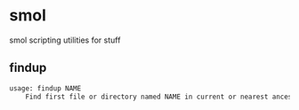 # smol

smol scripting utilities for stuff

## findup
```bash
usage: findup NAME
    Find first file or directory named NAME in current or nearest ancestor's directory.
```
